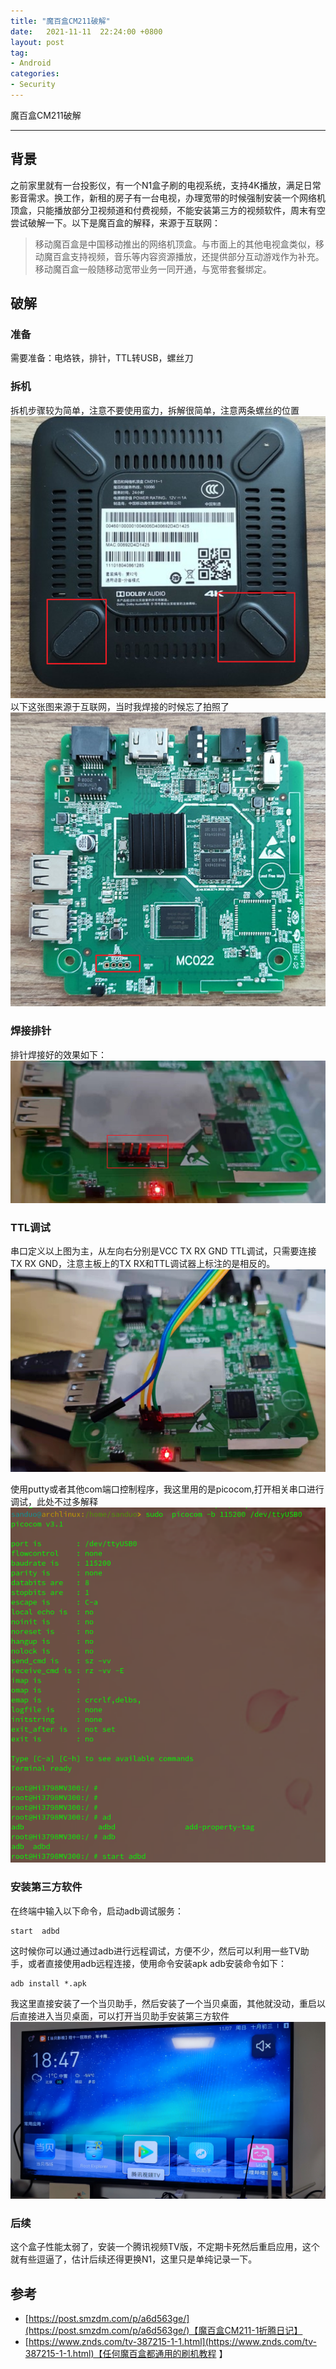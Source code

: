 ```yaml
---
title: "魔百盒CM211破解"
date:   2021-11-11  22:24:00 +0800
layout: post
tag:
- Android
categories:
- Security
---
```


魔百盒CM211破解

------
## 背景
之前家里就有一台投影仪，有一个N1盒子刷的电视系统，支持4K播放，满足日常影音需求。换工作，新租的房子有一台电视，办理宽带的时候强制安装一个网络机顶盒，只能播放部分卫视频道和付费视频，不能安装第三方的视频软件，周末有空尝试破解一下。以下是魔百盒的解释，来源于互联网：
> 移动魔百盒是中国移动推出的网络机顶盒。与市面上的其他电视盒类似，移动魔百盒支持视频，音乐等内容资源播放，还提供部分互动游戏作为补充。移动魔百盒一般随移动宽带业务一同开通，与宽带套餐绑定。

## 破解
### 准备
需要准备：电烙铁，排针，TTL转USB，螺丝刀
### 拆机
拆机步骤较为简单，注意不要使用蛮力，拆解很简单，注意两条螺丝的位置
![20211111-01.png](/img/20211111-01.png)
以下这张图来源于互联网，当时我焊接的时候忘了拍照了
![20211111-02.png](/img/20211111-02.png)
### 焊接排针
排针焊接好的效果如下：
![20211111-03.png](/img/20211111-03.png)
### TTL调试
串口定义以上图为主，从左向右分别是VCC TX RX GND
TTL调试，只需要连接TX RX GND，注意主板上的TX RX和TTL调试器上标注的是相反的。
![20211111-04.png](/img/20211111-04.png)

使用putty或者其他com端口控制程序，我这里用的是picocom,打开相关串口进行调试，此处不过多解释
![20211111-05.png](/img/20211111-05.png)

### 安装第三方软件
在终端中输入以下命令，启动adb调试服务：
```
start  adbd
```
这时候你可以通过通过adb进行远程调试，方便不少，然后可以利用一些TV助手，或者直接使用adb远程连接，使用命令安装apk
adb安装命令如下：
```
adb install *.apk
```
我这里直接安装了一个当贝助手，然后安装了一个当贝桌面，其他就没动，重启以后直接进入当贝桌面，可以打开当贝助手安装第三方软件
![20211111-06.jpg](/img/20211111-06.jpg)

### 后续
这个盒子性能太弱了，安装一个腾讯视频TV版，不定期卡死然后重启应用，这个就有些逗逼了，估计后续还得更换N1，这里只是单纯记录一下。

## 参考
- [https://post.smzdm.com/p/a6d563ge/](https://post.smzdm.com/p/a6d563ge/)【魔百盒CM211-1折腾日记】
- [https://www.znds.com/tv-387215-1-1.html](https://www.znds.com/tv-387215-1-1.html)【任何魔百盒都通用的刷机教程 】